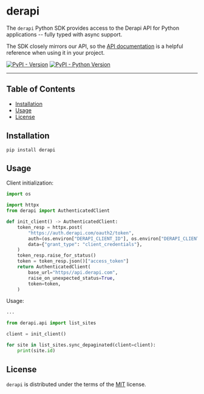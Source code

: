 # derapi

The `derapi` Python SDK provides access to the Derapi API for Python
applications -- fully typed with async support.

The SDK closely mirrors our API, so the [API documentation](https://docs.derapi.com) is a helpful reference when using it in your project.

[![PyPI - Version](https://img.shields.io/pypi/v/derapi.svg)](https://pypi.org/project/derapi)
[![PyPI - Python Version](https://img.shields.io/pypi/pyversions/derapi.svg)](https://pypi.org/project/derapi)

-----

## Table of Contents

- [Installation](#installation)
- [Usage](#usage)
- [License](#license)

## Installation

```shell
pip install derapi
```

## Usage

Client initialization:

```python
import os

import httpx
from derapi import AuthenticatedClient

def init_client() -> AuthenticatedClient:
    token_resp = httpx.post(
        "https://auth.derapi.com/oauth2/token",
        auth=(os.environ["DERAPI_CLIENT_ID"], os.environ["DERAPI_CLIENT_SECRET"]),
        data={"grant_type": "client_credentials"},
    )
    token_resp.raise_for_status()
    token = token_resp.json()["access_token"]
    return AuthenticatedClient(
        base_url="https//api.derapi.com",
        raise_on_unexpected_status=True,
        token=token,
    )
```

Usage:

```python
...

from derapi.api import list_sites

client = init_client()

for site in list_sites.sync_depaginated(client=client):
    print(site.id)
```

## License

`derapi` is distributed under the terms of the [MIT](https://spdx.org/licenses/MIT.html) license.
